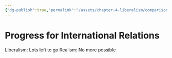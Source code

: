 ```yaml
---
{"dg-publish":true,"permalink":"/assets/chapter-4-liberalism/comparison/progress-for-international-relations/"}
---
```


# Progress for International Relations

Liberalism: Lots left to go
Realism: No more possible